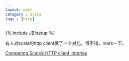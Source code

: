 ```yaml
---
layout: post
category : scala
tags : [http]
---
```

{% include JB/setup %}



有人对scala的http client做了一个对比，很不错，mark一下。

[Comparing Scala’s HTTP client libraries](https://www.implicitdef.com/2015/11/19/comparing-scala-http-client-libraries.html 'https://www.implicitdef.com/2015/11/19/comparing-scala-http-client-libraries.html')
